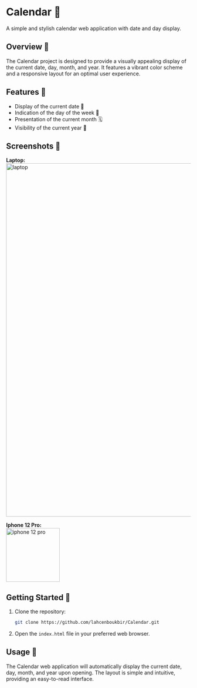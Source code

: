 # Calendar 📅

A simple and stylish calendar web application with date and day display.

## Overview 📝

The Calendar project is designed to provide a visually appealing display of the current date, day, month, and year. It features a vibrant color scheme and a responsive layout for an optimal user experience.

## Features 🌟

- Display of the current date 📅
- Indication of the day of the week 📆
- Presentation of the current month 🗓️
- Visibility of the current year 📆

## Screenshots 📸

**Laptop:**
<br>
<img width="960" alt="laptop" src="https://github.com/lahcenboukbir/Calendar/assets/98537666/0acf3e89-b434-418b-aa51-1ca8f5718340">

**Iphone 12 Pro:**
<br>
<img width="146" alt="iphone 12 pro" src="https://github.com/lahcenboukbir/Calendar/assets/98537666/da3710da-49b4-44dd-a338-76f2dbed2fb1">

## Getting Started 🚀

1. Clone the repository:

   ```bash
   git clone https://github.com/lahcenboukbir/Calendar.git
   ```

2. Open the `index.html` file in your preferred web browser.

## Usage 🔧

The Calendar web application will automatically display the current date, day, month, and year upon opening. The layout is simple and intuitive, providing an easy-to-read interface.
